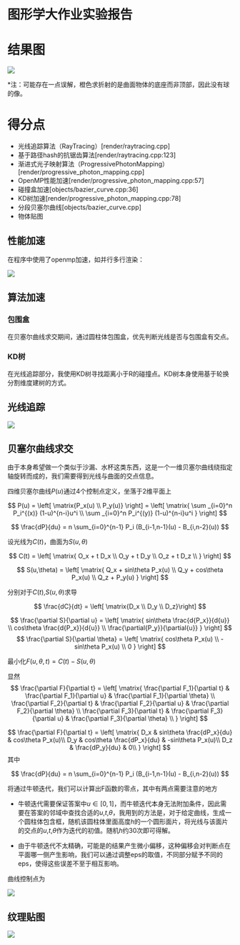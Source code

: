 # 图形学大作业实验报告

# 结果图

![](/Users/toby/Documents/Cources/08-图形学/project/results/Final.bmp)

*注：可能存在一点误解，橙色求折射的是曲面物体的底座而非顶部，因此没有球的像。

# 得分点

* 光线追踪算法（RayTracing）[render/raytracing.cpp]
* 基于路径hash的抗锯齿算法[render/raytracing.cpp:123]
* 渐进式光子映射算法（ProgressivePhotonMapping）[render/progressive\_photon\_mapping.cpp]
* OpenMP性能加速[render/progressive\_photon\_mapping.cpp:57]
* 碰撞盒加速[objects/bazier_curve.cpp:36]
* KD树加速[render/progressive\_photon\_mapping.cpp:78]
* 分段贝塞尔曲线[objects/bazier_curve.cpp]
* 物体贴图

## 性能加速

在程序中使用了openmp加速，如并行多行渲染：

![](/Users/toby/Documents/Cources/08-图形学/project/results/RayTracing-openmp.bmp)

## 算法加速

### 包围盒

在贝塞尔曲线求交期间，通过圆柱体包围盒，优先判断光线是否与包围盒有交点。

### KD树

在光线追踪部分，我使用KD树寻找距离小于R的碰撞点。KD树本身使用基于轮换分割维度建树的方式。


## 光线追踪
![](/Users/toby/Documents/Cources/08-图形学/project/results/RayTracing-v1.1.bmp)



## 贝塞尔曲线求交

由于本身希望做一个类似于沙漏、水杯这类东西，这是一个一维贝塞尔曲线绕指定轴旋转而成的，我们需要得到光线与曲面的交点信息。

四维贝塞尔曲线$P(u)$通过4个控制点定义，坐落于2维平面上

$$
P(u) = \left[ \matrix{P_x(u) \\ P_y(u)} \right] = 
\left[ 
	\matrix{
		\sum _{i=0}^n P_i^{(x)} (1-u)^{n-i}u^i \\
		\sum _{i=0}^n P_i^{(y)} (1-u)^{n-i}u^i
	}
 \right]
$$

$$
\frac{dP}{du} = n \sum_{i=0}^{n-1} P_i (B_{i-1,n-1}(u) - B_{i,n-2}(u))
$$

设光线为$C(t)$，曲面为$S(u,\theta)$

$$
C(t) = \left[ 
	\matrix{
		O_x + t D_x \\
		O_y + t D_y \\
		O_z + t D_z \\
		}
\right]
$$

$$
S(u,\theta) = \left[
	\matrix{
		Q_x + sin\theta P_x(u) \\
		Q_y + cos\theta P_x(u) \\
		Q_z + P_y(u)
	}
\right]
$$

分别对于$C(t)$,$S(u,\theta)$求导

$$
\frac{dC}{dt} = \left[ \matrix{D_x \\ D_y \\ D_z}\right]
$$

$$
\frac{\partial S}{\partial u} = \left[ 
	\matrix{
		sin\theta \frac{d{P_x}}{d{u}} \\
		cos\theta \frac{d{P_x}}{d{u}} \\
		\frac{\partial{P_y}}{\partial{u}}
	}
	\right]
$$
$$
\frac{\partial S}{\partial \theta} = \left[ 
	\matrix{
		cos\theta P_x(u) \\
		-sin\theta P_x(u) \\
		0
	}
	\right]
$$

最小化$F(u,\theta,t) = C(t) - S(u,\theta)$

显然
$$
\frac{\partial F}{\partial t} =  \left[ 
\matrix{
\frac{\partial F_1}{\partial t} & \frac{\partial F_1}{\partial u} & \frac{\partial F_1}{\partial \theta} \\
\frac{\partial F_2}{\partial t} & \frac{\partial F_2}{\partial u} & \frac{\partial F_2}{\partial \theta} \\
\frac{\partial F_3}{\partial t} & \frac{\partial F_3}{\partial u} & \frac{\partial F_3}{\partial \theta} \\
} \right] 
$$

$$
\frac{\partial F}{\partial t} = \left[
\matrix{
	D_x & sin\theta \frac{dP_x}{du} & cos\theta P_x(u)\\
	D_y & cos\theta \frac{dP_x}{du} & -sin\theta P_x(u)\\
	D_z & \frac{dP_y}{du} & 0\\
}
\right]
$$
其中

$$
\frac{dP}{du} = n \sum_{i=0}^{n-1} P_i (B_{i-1,n-1}(u) - B_{i,n-2}(u))
$$

将通过牛顿迭代，我们可以计算出F函数的零点，其中有两点需要注意的地方

* 牛顿迭代需要保证答案中$u \in [0,1]$，而牛顿迭代本身无法附加条件，因此需要在答案的邻域中查找合适的$u$,$t$,$\theta$，我用到的方法是，对于给定曲线，生成一个圆柱体包含框，随机该圆柱体里面高度$h$的一个圆形面片，将光线与该面片的交点的$u$,$t$,$\theta$作为迭代的初值。随机$h$约30次即可得解。

* 由于牛顿迭代不太精确，可能是的结果产生微小偏移，这种偏移会对判断点在平面哪一侧产生影响，我们可以通过调整eps的取值，不同部分赋予不同的eps，使得这些误差不至于相互影响。

曲线控制点为

![](/Users/toby/Documents/Cources/08-图形学/project/results/bazier_curve.png)


## 纹理贴图
![](/Users/toby/Documents/Cources/08-图形学/project/materials/marble.bmp)
